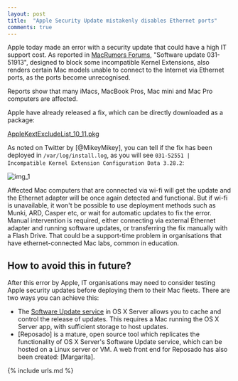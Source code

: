 ```yaml
---
layout: post
title:  "Apple Security Update mistakenly disables Ethernet ports"
comments: true
---
```


Apple today made an error with a security update that could have a high IT support cost.
As reported in [MacRumors Forums](http://forums.macrumors.com/threads/software-update-031-51913-will-break-your-ethernet-driver.1958521/),
"Software update 031-51913", designed to block some incompatible Kernel Extensions, 
also renders certain Mac models unable to connect to the Internet via Ethernet ports, as 
the ports become unrecognised.

Reports show that many iMacs, MacBook Pros, Mac mini and Mac Pro computers are affected.

Apple have already released a fix, which can be directly downloaded as a package:

[AppleKextExcludeList_10_11.pkg](http://swcdn.apple.com/content/downloads/47/55/031-52551/djk479pucjbs7r2ln9u3n0573nt31ifb45/AppleKextExcludeList_10_11.pkg)

As noted on Twitter by [@MikeyMikey], you can tell if the fix has been deployed in 
`/var/log/install.log`, as you will see `031-52551 | Incompatible Kernel Extension Configuration Data 3.28.2`:

![img_1]

Affected Mac computers that are connected via wi-fi will get the update and the Ethernet 
adapter will be once again detected and functional. But if wi-fi is unavailable, it won't be possible to use deployment
methods such as Munki, ARD, Casper etc, or wait for automatic updates to fix the error. 
Manual intervention is required, either connecting via external Ethernet adapter and running 
software updates, or transferring the fix manually with a Flash Drive.  That could be a 
support-time problem in organisations that have ethernet-connected Mac labs, common in education.

How to avoid this in future?
----------

After this error by Apple, IT organisations may need to consider testing Apple security updates before 
deploying them to their Mac fleets.  There are two ways you can achieve this:

*  The [Software Update service](https://support.apple.com/en-us/HT202030) in OS X Server
   allows you to cache and control the release of updates.  This requires a Mac running the OS X Server app, 
   with sufficient storage to host updates.  
*  [Reposado] is a mature, open source tool which replicates the functionality of OS X Server's 
   Software Update service, which can be hosted on a Linux server or VM. A web front end for 
   Reposado has also been created: [Margarita].

[img_1]: https://pbs.twimg.com/media/CcQi97EUEAARKJs.jpg

{% include urls.md %}

